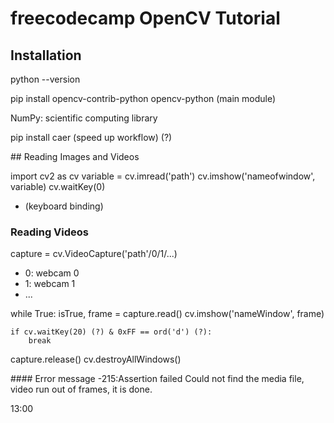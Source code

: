 # freecodecamp OpenCV Tutorial

## Installation

python --version

pip install opencv-contrib-python
            opencv-python (main module)

NumPy: scientific computing library

pip install caer (speed up workflow) (?)

## Reading Images and Videos

import cv2 as cv
variable = cv.imread('path')
cv.imshow('nameofwindow', variable)
cv.waitKey(0) 
- (keyboard binding) 

### Reading Videos

capture = cv.VideoCapture('path'/0/1/...)
- 0: webcam 0
- 1: webcam 1 
- ...

while True:
    isTrue, frame = capture.read()
    cv.imshow('nameWindow', frame)

    if cv.waitKey(20) (?) & 0xFF == ord('d') (?):
        break

capture.release()
cv.destroyAllWindows()

#### Error message -215:Assertion failed
Could not find the media file, video run out of frames, it is done.

13:00